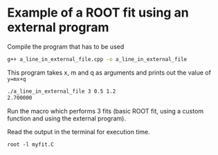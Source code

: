 # Example of a ROOT fit using an external program

Compile the program that has to be used
```bash
g++ a_line_in_external_file.cpp -o a_line_in_external_file
```
This program takes x, m and q as arguments and prints out the value of `y=mx+q`
```bash
./a_line_in_external_file 3 0.5 1.2
2.700000
```

Run the macro which performs 3 fits (basic ROOT fit, using a custom function and using the external program).

Read the output in the terminal for execution time.
```
root -l myfit.C
```
